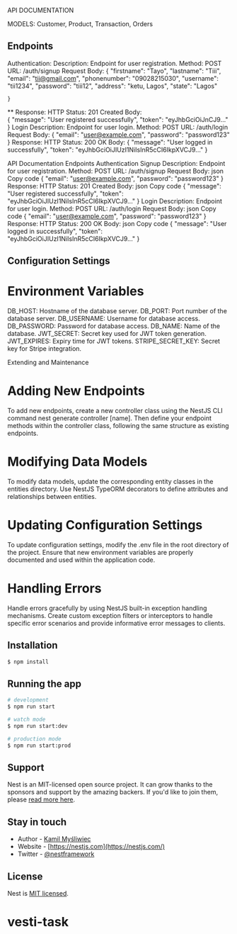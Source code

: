 API DOCUMENTATION

MODELS:
Customer, Product, Transaction, Orders 

## Endpoints
Authentication:
  Description: Endpoint for user registration.
  Method: POST
  URL: /auth/signup
  Request Body:
    {
      "firstname": "Tayo",
      "lastname": "Tiii",
      "email": "tii@gmail.com",
      "phonenumber": "09028215030",
      "username": "tii1234",
      "password": "tiii12",
      "address": "ketu, Lagos",
      "state": "Lagos"

    }

**  Response:
    HTTP Status: 201 Created
    Body:    
      {
        "message": "User registered successfully",
        "token": "eyJhbGciOiJnCJ9..."
      }
Login
Description: Endpoint for user login.
Method: POST
URL: /auth/login
Request Body:
  {
    "email": "user@example.com",
    "password": "password123"
  }
Response:
HTTP Status: 200 OK
Body:
  {
    "message": "User logged in successfully",
    "token": "eyJhbGciOiJIUzI1NiIsInR5cCI6IkpXVCJ9..."
  }

API Documentation
Endpoints
Authentication
Signup
Description: Endpoint for user registration.
Method: POST
URL: /auth/signup
Request Body:
json
Copy code
{
  "email": "user@example.com",
  "password": "password123"
}
Response:
HTTP Status: 201 Created
Body:
json
Copy code
{
  "message": "User registered successfully",
  "token": "eyJhbGciOiJIUzI1NiIsInR5cCI6IkpXVCJ9..."
}
Login
Description: Endpoint for user login.
Method: POST
URL: /auth/login
Request Body:
json
Copy code
{
  "email": "user@example.com",
  "password": "password123"
}
Response:
HTTP Status: 200 OK
Body:
json
Copy code
{
  "message": "User logged in successfully",
  "token": "eyJhbGciOiJIUzI1NiIsInR5cCI6IkpXVCJ9..."
}
## Configuration Settings
# Environment Variables
DB_HOST: Hostname of the database server.
DB_PORT: Port number of the database server.
DB_USERNAME: Username for database access.
DB_PASSWORD: Password for database access.
DB_NAME: Name of the database.
JWT_SECRET: Secret key used for JWT token generation.
JWT_EXPIRES: Expiry time for JWT tokens.
STRIPE_SECRET_KEY: Secret key for Stripe integration.

Extending and Maintenance
# Adding New Endpoints
To add new endpoints, create a new controller class using the NestJS CLI command nest generate controller [name]. Then define your endpoint methods within the controller class, following the same structure as existing endpoints.

# Modifying Data Models
To modify data models, update the corresponding entity classes in the entities directory. Use NestJS TypeORM decorators to define attributes and relationships between entities.

# Updating Configuration Settings
To update configuration settings, modify the .env file in the root directory of the project. Ensure that new environment variables are properly documented and used within the application code.

# Handling Errors
Handle errors gracefully by using NestJS built-in exception handling mechanisms. Create custom exception filters or interceptors to handle specific error scenarios and provide informative error messages to clients.

## Installation

```bash
$ npm install
```

## Running the app

```bash
# development
$ npm run start

# watch mode
$ npm run start:dev

# production mode
$ npm run start:prod
```


## Support

Nest is an MIT-licensed open source project. It can grow thanks to the sponsors and support by the amazing backers. If you'd like to join them, please [read more here](https://docs.nestjs.com/support).

## Stay in touch

- Author - [Kamil Myśliwiec](https://kamilmysliwiec.com)
- Website - [https://nestjs.com](https://nestjs.com/)
- Twitter - [@nestframework](https://twitter.com/nestframework)

## License

Nest is [MIT licensed](LICENSE).
# vesti-task
